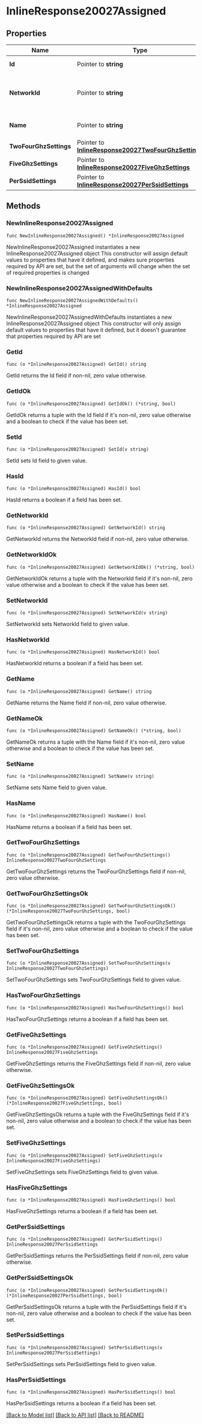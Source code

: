 # InlineResponse20027Assigned

## Properties

Name | Type | Description | Notes
------------ | ------------- | ------------- | -------------
**Id** | Pointer to **string** | ID of the RF Profile. | [optional] 
**NetworkId** | Pointer to **string** | ID of network this RF Profile belongs in. | [optional] 
**Name** | Pointer to **string** | The name of the profile. | [optional] 
**TwoFourGhzSettings** | Pointer to [**InlineResponse20027TwoFourGhzSettings**](InlineResponse20027TwoFourGhzSettings.md) |  | [optional] 
**FiveGhzSettings** | Pointer to [**InlineResponse20027FiveGhzSettings**](InlineResponse20027FiveGhzSettings.md) |  | [optional] 
**PerSsidSettings** | Pointer to [**InlineResponse20027PerSsidSettings**](InlineResponse20027PerSsidSettings.md) |  | [optional] 

## Methods

### NewInlineResponse20027Assigned

`func NewInlineResponse20027Assigned() *InlineResponse20027Assigned`

NewInlineResponse20027Assigned instantiates a new InlineResponse20027Assigned object
This constructor will assign default values to properties that have it defined,
and makes sure properties required by API are set, but the set of arguments
will change when the set of required properties is changed

### NewInlineResponse20027AssignedWithDefaults

`func NewInlineResponse20027AssignedWithDefaults() *InlineResponse20027Assigned`

NewInlineResponse20027AssignedWithDefaults instantiates a new InlineResponse20027Assigned object
This constructor will only assign default values to properties that have it defined,
but it doesn't guarantee that properties required by API are set

### GetId

`func (o *InlineResponse20027Assigned) GetId() string`

GetId returns the Id field if non-nil, zero value otherwise.

### GetIdOk

`func (o *InlineResponse20027Assigned) GetIdOk() (*string, bool)`

GetIdOk returns a tuple with the Id field if it's non-nil, zero value otherwise
and a boolean to check if the value has been set.

### SetId

`func (o *InlineResponse20027Assigned) SetId(v string)`

SetId sets Id field to given value.

### HasId

`func (o *InlineResponse20027Assigned) HasId() bool`

HasId returns a boolean if a field has been set.

### GetNetworkId

`func (o *InlineResponse20027Assigned) GetNetworkId() string`

GetNetworkId returns the NetworkId field if non-nil, zero value otherwise.

### GetNetworkIdOk

`func (o *InlineResponse20027Assigned) GetNetworkIdOk() (*string, bool)`

GetNetworkIdOk returns a tuple with the NetworkId field if it's non-nil, zero value otherwise
and a boolean to check if the value has been set.

### SetNetworkId

`func (o *InlineResponse20027Assigned) SetNetworkId(v string)`

SetNetworkId sets NetworkId field to given value.

### HasNetworkId

`func (o *InlineResponse20027Assigned) HasNetworkId() bool`

HasNetworkId returns a boolean if a field has been set.

### GetName

`func (o *InlineResponse20027Assigned) GetName() string`

GetName returns the Name field if non-nil, zero value otherwise.

### GetNameOk

`func (o *InlineResponse20027Assigned) GetNameOk() (*string, bool)`

GetNameOk returns a tuple with the Name field if it's non-nil, zero value otherwise
and a boolean to check if the value has been set.

### SetName

`func (o *InlineResponse20027Assigned) SetName(v string)`

SetName sets Name field to given value.

### HasName

`func (o *InlineResponse20027Assigned) HasName() bool`

HasName returns a boolean if a field has been set.

### GetTwoFourGhzSettings

`func (o *InlineResponse20027Assigned) GetTwoFourGhzSettings() InlineResponse20027TwoFourGhzSettings`

GetTwoFourGhzSettings returns the TwoFourGhzSettings field if non-nil, zero value otherwise.

### GetTwoFourGhzSettingsOk

`func (o *InlineResponse20027Assigned) GetTwoFourGhzSettingsOk() (*InlineResponse20027TwoFourGhzSettings, bool)`

GetTwoFourGhzSettingsOk returns a tuple with the TwoFourGhzSettings field if it's non-nil, zero value otherwise
and a boolean to check if the value has been set.

### SetTwoFourGhzSettings

`func (o *InlineResponse20027Assigned) SetTwoFourGhzSettings(v InlineResponse20027TwoFourGhzSettings)`

SetTwoFourGhzSettings sets TwoFourGhzSettings field to given value.

### HasTwoFourGhzSettings

`func (o *InlineResponse20027Assigned) HasTwoFourGhzSettings() bool`

HasTwoFourGhzSettings returns a boolean if a field has been set.

### GetFiveGhzSettings

`func (o *InlineResponse20027Assigned) GetFiveGhzSettings() InlineResponse20027FiveGhzSettings`

GetFiveGhzSettings returns the FiveGhzSettings field if non-nil, zero value otherwise.

### GetFiveGhzSettingsOk

`func (o *InlineResponse20027Assigned) GetFiveGhzSettingsOk() (*InlineResponse20027FiveGhzSettings, bool)`

GetFiveGhzSettingsOk returns a tuple with the FiveGhzSettings field if it's non-nil, zero value otherwise
and a boolean to check if the value has been set.

### SetFiveGhzSettings

`func (o *InlineResponse20027Assigned) SetFiveGhzSettings(v InlineResponse20027FiveGhzSettings)`

SetFiveGhzSettings sets FiveGhzSettings field to given value.

### HasFiveGhzSettings

`func (o *InlineResponse20027Assigned) HasFiveGhzSettings() bool`

HasFiveGhzSettings returns a boolean if a field has been set.

### GetPerSsidSettings

`func (o *InlineResponse20027Assigned) GetPerSsidSettings() InlineResponse20027PerSsidSettings`

GetPerSsidSettings returns the PerSsidSettings field if non-nil, zero value otherwise.

### GetPerSsidSettingsOk

`func (o *InlineResponse20027Assigned) GetPerSsidSettingsOk() (*InlineResponse20027PerSsidSettings, bool)`

GetPerSsidSettingsOk returns a tuple with the PerSsidSettings field if it's non-nil, zero value otherwise
and a boolean to check if the value has been set.

### SetPerSsidSettings

`func (o *InlineResponse20027Assigned) SetPerSsidSettings(v InlineResponse20027PerSsidSettings)`

SetPerSsidSettings sets PerSsidSettings field to given value.

### HasPerSsidSettings

`func (o *InlineResponse20027Assigned) HasPerSsidSettings() bool`

HasPerSsidSettings returns a boolean if a field has been set.


[[Back to Model list]](../README.md#documentation-for-models) [[Back to API list]](../README.md#documentation-for-api-endpoints) [[Back to README]](../README.md)


